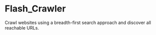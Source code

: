 # Flash_Crawler
Crawl websites using a breadth-first search approach and discover all reachable URLs.
